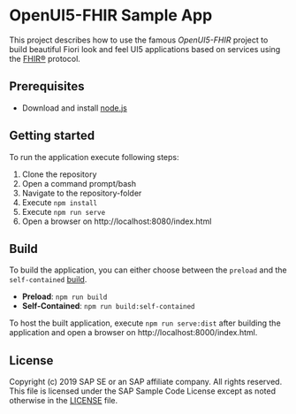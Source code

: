 # OpenUI5-FHIR Sample App
This project describes how to use the famous *OpenUI5-FHIR* project to build beautiful Fiori look and feel UI5 applications based on services using the [FHIR®](https://www.hl7.org/fhir/index.html) protocol.

## Prerequisites
- Download and install [node.js](https://nodejs.org/en/download/)

## Getting started
To run the application execute following steps:
1. Clone the repository
2. Open a command prompt/bash
3. Navigate to the repository-folder
4. Execute `npm install`
5. Execute `npm run serve`
6. Open a browser on http://localhost:8080/index.html

## Build
To build the application, you can either choose between the `preload` and the `self-contained` [build](https://github.com/SAP/ui5-cli#commands).
- **Preload**: `npm run build`
- **Self-Contained**: `npm run build:self-contained`

To host the built application, execute `npm run serve:dist` after building the application and open a browser on http://localhost:8000/index.html.

## License
Copyright (c) 2019 SAP SE or an SAP affiliate company. All rights reserved.
This file is licensed under the SAP Sample Code License except as noted otherwise in the [LICENSE](LICENSE.txt) file.